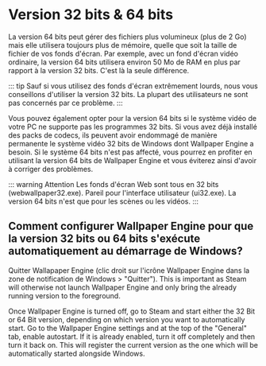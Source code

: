 # Version 32 bits & 64 bits

La version 64 bits peut gérer des fichiers plus volumineux (plus de 2 Go) mais elle utilisera toujours plus de mémoire, quelle que soit la taille de fichier de vos fonds d'écran. Par exemple, avec un fond d'écran vidéo ordinaire, la version 64 bits utilisera environ 50 Mo de RAM en plus par rapport à la version 32 bits. C'est là la seule différence.

::: tip Sauf si vous utilisez des fonds d'écran extrêmement lourds, nous vous conseillons d'utiliser la version 32 bits. La plupart des utilisateurs ne sont pas concernés par ce problème. :::

Vous pouvez également opter pour la version 64 bits si le système vidéo de votre PC ne supporte pas les programmes 32 bits. Si vous avez déjà installé des packs de codecs, ils peuvent avoir endommagé de manière permanente le système vidéo 32 bits de Windows dont Wallpaper Engine a besoin. Si le système 64 bits n'est pas affecté, vous pourrez en profiter en utilisant la version 64 bits de Wallpaper Engine et vous éviterez ainsi d'avoir à corriger des problèmes.

::: warning Attention Les fonds d'écran Web sont tous en 32 bits (webwallpaper32.exe). Pareil pour l'interface utilisateur (ui32.exe). La version 64 bits n'est que pour les scènes ou les vidéos. :::

## Comment configurer Wallpaper Engine pour que la version 32 bits ou 64 bits s'exécute automatiquement au démarrage de Windows?

Quitter Wallapaper Engine (clic droit sur l'icrône Wallpaper Engine dans la zone de notification de Windows > "Quitter"). This is important as Steam will otherwise not launch Wallpaper Engine and only bring the already running version to the foreground.

Once Wallpaper Engine is turned off, go to Steam and start either the 32 Bit or 64 Bit version, depending on which version you want to automatically start. Go to the Wallpaper Engine settings and at the top of the "General" tab, enable autostart. If it is already enabled, turn it off completely and then turn it back on. This will register the current version as the one which will be automatically started alongside Windows. 